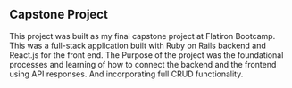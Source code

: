 <h2>Capstone Project</h2>

This project was built as my final capstone project at Flatiron Bootcamp. This was a full-stack application built with Ruby on Rails backend and React.js for the front end.
The Purpose of the project was the foundational processes and learning of how to connect the backend and the frontend using API responses. And incorporating full CRUD functionality. 